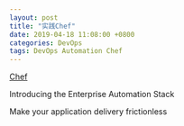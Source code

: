 ```yaml
---
layout: post
title: "实践Chef"
date: 2019-04-18 11:08:00 +0800
categories: DevOps
tags: DevOps Automation Chef
---
```


[Chef](https://www.chef.io/)

Introducing the Enterprise Automation Stack

Make your application delivery frictionless